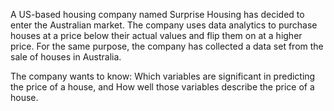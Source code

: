 A US-based housing company named Surprise Housing has decided to enter the Australian market.
The company uses data analytics to purchase houses at a price below their actual values and flip them on at a higher price. 
For the same purpose, the company has collected a data set from the sale of houses in Australia.

The company wants to know:
Which variables are significant in predicting the price of a house, and
How well those variables describe the price of a house.
